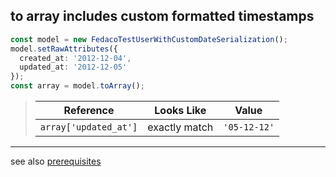 ## to array includes custom formatted timestamps

```typescript
const model = new FedacoTestUserWithCustomDateSerialization();
model.setRawAttributes({
  created_at: '2012-12-04',
  updated_at: '2012-12-05'
});
const array = model.toArray();
```


> | Reference | Looks Like | Value |
> | ------ | ----- | ----- |
> | `array['updated_at']` | exactly match | `'05-12-12'` |


----
see also [prerequisites](./prerequisite.md)
